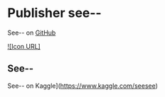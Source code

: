 # Publisher see--
See-- on [GitHub](https://github.com/see--) 

[![Icon URL]](https://avatars0.githubusercontent.com/u/11165293?s=460&v=4)

## See--
See-- on Kaggle](https://www.kaggle.com/seesee)